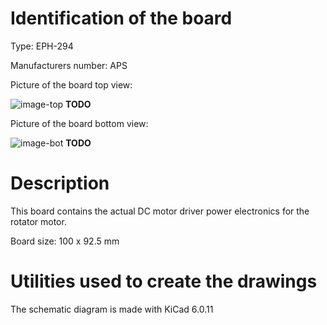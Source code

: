 # Identification of the board

Type: EPH-294

Manufacturers number: APS

Picture of the board top view:

![image-top](photo/image-top.jpg) **TODO**

Picture of the board bottom view:

![image-bot](photo/image-bot.jpg) **TODO**

# Description

This board contains the actual DC motor driver power electronics for the rotator motor.

Board size: 100 x 92.5 mm

# Utilities used to create the drawings

The schematic diagram is made with KiCad 6.0.11
